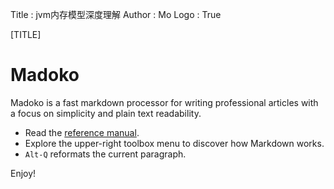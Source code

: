 Title         : jvm内存模型深度理解
Author        : Mo
Logo          : True

[TITLE]

# Madoko 

Madoko is a fast markdown processor for writing professional articles
with a focus on simplicity and plain text readability.

* Read the [reference manual].
* Explore the upper-right toolbox menu to discover how Markdown works. 
* `Alt-Q` reformats the current paragraph.

Enjoy!

[reference manual]: http://research.microsoft.com/en-us/um/people/daan/madoko/doc/reference.html  "Madoko reference manual"
